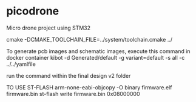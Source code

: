# picodrone

Micro drone project using STM32

cmake -DCMAKE_TOOLCHAIN_FILE=../system/toolchain.cmake ../

To generate pcb images and schematic images, execute this command in docker container
kibot -d Generated/default -g variant=default -s all -c ../../yamlfile

run the command within the final design v2 folder

TO USE ST-FLASH
arm-none-eabi-objcopy -O binary firmware.elf firmware.bin
st-flash write firmware.bin 0x08000000
